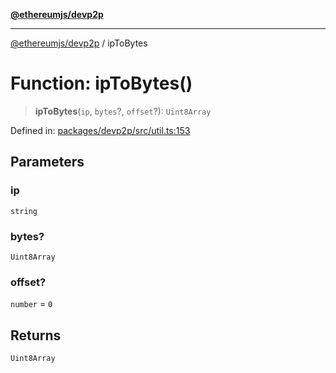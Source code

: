 [**@ethereumjs/devp2p**](../README.md)

***

[@ethereumjs/devp2p](../README.md) / ipToBytes

# Function: ipToBytes()

> **ipToBytes**(`ip`, `bytes`?, `offset`?): `Uint8Array`

Defined in: [packages/devp2p/src/util.ts:153](https://github.com/Dargon789/ethereumjs-monorepo/blob/master/packages/devp2p/src/util.ts#L153)

## Parameters

### ip

`string`

### bytes?

`Uint8Array`

### offset?

`number` = `0`

## Returns

`Uint8Array`
